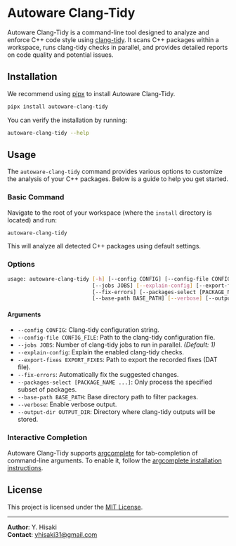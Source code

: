 # Autoware Clang-Tidy

Autoware Clang-Tidy is a command-line tool designed to analyze and enforce C++ code style using [clang-tidy](https://clang.llvm.org/extra/clang-tidy/). It scans C++ packages within a workspace, runs clang-tidy checks in parallel, and provides detailed reports on code quality and potential issues.

## Installation

We recommend using [pipx](https://pipxproject.github.io/pipx/) to install Autoware Clang-Tidy.
```bash
pipx install autoware-clang-tidy
```

You can verify the installation by running:
```bash
autoware-clang-tidy --help
```

## Usage

The `autoware-clang-tidy` command provides various options to customize the analysis of your C++ packages. Below is a guide to help you get started.

### Basic Command

Navigate to the root of your workspace (where the `install` directory is located) and run:

```bash
autoware-clang-tidy
```

This will analyze all detected C++ packages using default settings.

### Options

```bash
usage: autoware-clang-tidy [-h] [--config CONFIG] [--config-file CONFIG_FILE]
                           [--jobs JOBS] [--explain-config] [--export-fixes EXPORT_FIXES]
                           [--fix-errors] [--packages-select [PACKAGE_NAME ...]]
                           [--base-path BASE_PATH] [--verbose] [--output-dir OUTPUT_DIR]
```

#### Arguments

- `--config CONFIG`: Clang-tidy configuration string.
- `--config-file CONFIG_FILE`: Path to the clang-tidy configuration file.
- `--jobs JOBS`: Number of clang-tidy jobs to run in parallel. *(Default: 1)*
- `--explain-config`: Explain the enabled clang-tidy checks.
- `--export-fixes EXPORT_FIXES`: Path to export the recorded fixes (DAT file).
- `--fix-errors`: Automatically fix the suggested changes.
- `--packages-select [PACKAGE_NAME ...]`: Only process the specified subset of packages.
- `--base-path BASE_PATH`: Base directory path to filter packages.
- `--verbose`: Enable verbose output.
- `--output-dir OUTPUT_DIR`: Directory where clang-tidy outputs will be stored.

### Interactive Completion

Autoware Clang-Tidy supports [argcomplete](https://github.com/kislyuk/argcomplete) for tab-completion of command-line arguments. To enable it, follow the [argcomplete installation instructions](https://kislyuk.github.io/argcomplete/#global-activation).

## License

This project is licensed under the [MIT License](LICENSE).

---

**Author**: Y. Hisaki  
**Contact**: [yhisaki31@gmail.com](mailto:yhisaki31@gmail.com)
